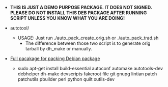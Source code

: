 * **THIS IS JUST A DEMO PURPOSE PACKAGE. IT DOES NOT SIGNED. PLEASE DO NOT INSTALL THIS DEB PACKAGE AFTER RUNNING SCRIPT UNLESS YOU KNOW WHAT YOU ARE DOING!**

* autotool/
    * USAGE: Just run ./auto_pack_create_orig.sh or ./auto_pack_trad.sh
        * The difference between those two script is to generate orig tarball by dh_make or manually.

* [Full pacakage for packing Debian package](https://www.debian.org/doc/manuals/maint-guide/start.en.html#needprogs)
    * sudo apt-get install build-essential autoconf automake autotools-dev debhelper dh-make devscripts fakeroot file git gnupg lintian patch patchutils pbuilder perl python quilt xutils-dev

